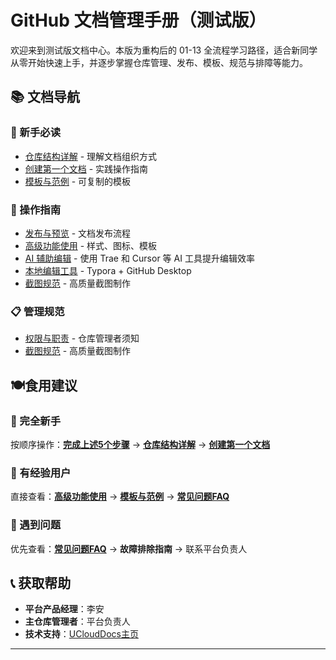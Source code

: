 # GitHub 文档管理手册（测试版）

欢迎来到测试版文档中心。本版为重构后的 01-13 全流程学习路径，适合新同学从零开始快速上手，并逐步掌握仓库管理、发布、模板、规范与排障等能力。

## 📚 文档导航

### 🎯 新手必读
- [仓库结构详解](02-repository-guide.md) - 理解文档组织方式
- [创建第一个文档](03-create-docs.md) - 实践操作指南
- [模板与范例](11-templates.md) - 可复制的模板

### 🔧 操作指南
- [发布与预览](04-publish-guide.md) - 文档发布流程
- [高级功能使用](05-advanced-features.md) - 样式、图标、模板
- [AI 辅助编辑](06-ai-editing.md) - 使用 Trae 和 Cursor 等 AI 工具提升编辑效率
- [本地编辑工具](07-local-editing.md) - Typora + GitHub Desktop
- [截图规范](08-screenshot-guide.md) - 高质量截图制作

### 📋 管理规范
- [权限与职责](09-responsibilities.md) - 仓库管理者须知
- [截图规范](08-screenshot-guide.md) - 高质量截图制作

## 🍽️食用建议
### 👶 完全新手
按顺序操作：**[完成上述5个步骤](01-getting-started.md)** → **[仓库结构详解](02-repository-structure.mddd)** → **[创建第一个文档](03-create-docs.md)**

### 🔄 有经验用户
直接查看：**[高级功能使用](05-advanced-features.md)** → **[模板与范例](11-templates.md)** → **[常见问题FAQ](10-faq.md)**

### 🚨 遇到问题
优先查看：**[常见问题FAQ](10-faq.md)** → **故障排除指南** → 联系平台负责人

## 📞 获取帮助

- **平台产品经理**：李安
- **主仓库管理者**：平台负责人
- **技术支持**：[UCloudDocs主页](https://ones.dml.ucloud.cn/wiki#/team/BVSybaCU/page/NTE23iof)

---

